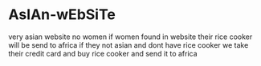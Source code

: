 # AsIAn-wEbSiTe
very asian website no women if women found in website their rice cooker will be send to africa if they not asian and dont have rice cooker we take their credit card and buy rice cooker and send it to africa 
